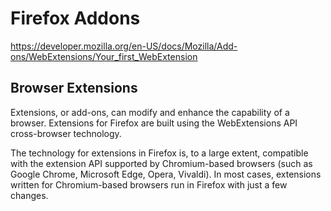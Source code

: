 # Firefox Addons

https://developer.mozilla.org/en-US/docs/Mozilla/Add-ons/WebExtensions/Your_first_WebExtension

## Browser Extensions

Extensions, or add-ons, can modify and enhance the capability of a browser. Extensions for Firefox are built using the WebExtensions API cross-browser technology.

The technology for extensions in Firefox is, to a large extent, compatible with the extension API supported by Chromium-based browsers (such as Google Chrome, Microsoft Edge, Opera, Vivaldi). In most cases, extensions written for Chromium-based browsers run in Firefox with just a few changes.